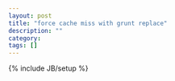 ```yaml
---
layout: post
title: "force cache miss with grunt replace"
description: ""
category: 
tags: []
---
```

{% include JB/setup %}

